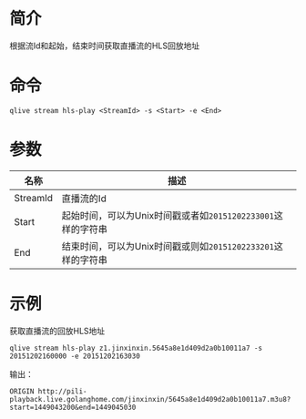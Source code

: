# 简介

根据流Id和起始，结束时间获取直播流的HLS回放地址

# 命令

```
qlive stream hls-play <StreamId> -s <Start> -e <End>
```

# 参数

|名称|描述|
|--------|---------|
|StreamId|直播流的Id|
|Start|起始时间，可以为Unix时间戳或者如`20151202233001`这样的字符串|
|End|结束时间，可以为Unix时间戳或则如`20151202233201`这样的字符串|

# 示例

获取直播流的回放HLS地址

```
qlive stream hls-play z1.jinxinxin.5645a8e1d409d2a0b10011a7 -s 20151202160000 -e 20151202163030
```

输出：

```
ORIGIN http://pili-playback.live.golanghome.com/jinxinxin/5645a8e1d409d2a0b10011a7.m3u8?start=1449043200&end=1449045030
```